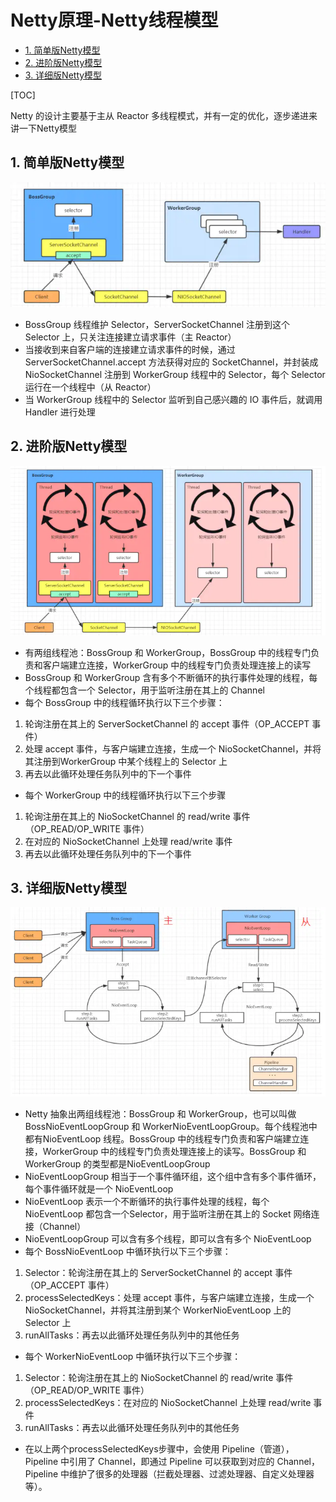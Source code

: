 # Netty原理-Netty线程模型

<!-- START doctoc generated TOC please keep comment here to allow auto update -->
<!-- DON'T EDIT THIS SECTION, INSTEAD RE-RUN doctoc TO UPDATE -->

- [1. 简单版Netty模型](#1-%E7%AE%80%E5%8D%95%E7%89%88netty%E6%A8%A1%E5%9E%8B)
- [2. 进阶版Netty模型](#2-%E8%BF%9B%E9%98%B6%E7%89%88netty%E6%A8%A1%E5%9E%8B)
- [3. 详细版Netty模型](#3-%E8%AF%A6%E7%BB%86%E7%89%88netty%E6%A8%A1%E5%9E%8B)

<!-- END doctoc generated TOC please keep comment here to allow auto update -->

[TOC]

Netty 的设计主要基于主从 Reactor 多线程模式，并有一定的优化，逐步递进来讲一下Netty模型

## 1. 简单版Netty模型

![png](images/简单版Netty模型示意图.png)

- BossGroup 线程维护 Selector，ServerSocketChannel 注册到这个 Selector 上，只关注连接建立请求事件（主 Reactor）
 - 当接收到来自客户端的连接建立请求事件的时候，通过 ServerSocketChannel.accept 方法获得对应的 SocketChannel，并封装成 NioSocketChannel 注册到 WorkerGroup 线程中的 Selector，每个 Selector 运行在一个线程中（从 Reactor）
 - 当 WorkerGroup 线程中的 Selector 监听到自己感兴趣的 IO 事件后，就调用 Handler 进行处理

## 2. 进阶版Netty模型

![png](images/进阶版Netty模型.png)

- 有两组线程池：BossGroup 和 WorkerGroup，BossGroup 中的线程专门负责和客户端建立连接，WorkerGroup 中的线程专门负责处理连接上的读写
 - BossGroup 和 WorkerGroup 含有多个不断循环的执行事件处理的线程，每个线程都包含一个 Selector，用于监听注册在其上的 Channel
 - 每个 BossGroup 中的线程循环执行以下三个步骤：

1. 轮询注册在其上的 ServerSocketChannel 的 accept 事件（OP_ACCEPT 事件）
2. 处理 accept 事件，与客户端建立连接，生成一个 NioSocketChannel，并将其注册到WorkerGroup 中某个线程上的 Selector 上
3. 再去以此循环处理任务队列中的下一个事件

- 每个 WorkerGroup 中的线程循环执行以下三个步骤

1. 轮询注册在其上的 NioSocketChannel 的 read/write 事件（OP_READ/OP_WRITE 事件）
 2. 在对应的 NioSocketChannel 上处理 read/write 事件
 3. 再去以此循环处理任务队列中的下一个事件

## 3. 详细版Netty模型

![png](images/详细版Netty模型.png)

- Netty 抽象出两组线程池：BossGroup 和 WorkerGroup，也可以叫做BossNioEventLoopGroup 和 WorkerNioEventLoopGroup。每个线程池中都有NioEventLoop 线程。BossGroup 中的线程专门负责和客户端建立连接，WorkerGroup 中的线程专门负责处理连接上的读写。BossGroup 和 WorkerGroup 的类型都是NioEventLoopGroup
 - NioEventLoopGroup 相当于一个事件循环组，这个组中含有多个事件循环，每个事件循环就是一个 NioEventLoop
 - NioEventLoop 表示一个不断循环的执行事件处理的线程，每个 NioEventLoop 都包含一个Selector，用于监听注册在其上的 Socket 网络连接（Channel）
 - NioEventLoopGroup 可以含有多个线程，即可以含有多个 NioEventLoop
 - 每个 BossNioEventLoop 中循环执行以下三个步骤：

1. Selector：轮询注册在其上的 ServerSocketChannel 的 accept 事件（OP_ACCEPT 事件）
2. processSelectedKeys：处理 accept 事件，与客户端建立连接，生成一个NioSocketChannel，并将其注册到某个 WorkerNioEventLoop 上的 Selector 上
3. runAllTasks：再去以此循环处理任务队列中的其他任务

- 每个 WorkerNioEventLoop 中循环执行以下三个步骤：

1. Selector：轮询注册在其上的 NioSocketChannel 的 read/write 事件（OP_READ/OP_WRITE 事件）
2. processSelectedKeys：在对应的 NioSocketChannel 上处理 read/write 事件
3. runAllTasks：再去以此循环处理任务队列中的其他任务

- 在以上两个processSelectedKeys步骤中，会使用 Pipeline（管道），Pipeline 中引用了 Channel，即通过 Pipeline 可以获取到对应的 Channel，Pipeline 中维护了很多的处理器（拦截处理器、过滤处理器、自定义处理器等）。


